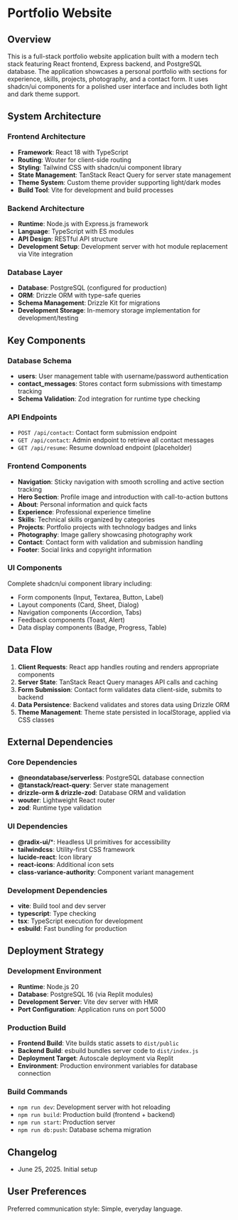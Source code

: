 # Portfolio Website

## Overview

This is a full-stack portfolio website application built with a modern tech stack featuring React frontend, Express backend, and PostgreSQL database. The application showcases a personal portfolio with sections for experience, skills, projects, photography, and a contact form. It uses shadcn/ui components for a polished user interface and includes both light and dark theme support.

## System Architecture

### Frontend Architecture
- **Framework**: React 18 with TypeScript
- **Routing**: Wouter for client-side routing
- **Styling**: Tailwind CSS with shadcn/ui component library
- **State Management**: TanStack React Query for server state management
- **Theme System**: Custom theme provider supporting light/dark modes
- **Build Tool**: Vite for development and build processes

### Backend Architecture
- **Runtime**: Node.js with Express.js framework
- **Language**: TypeScript with ES modules
- **API Design**: RESTful API structure
- **Development Setup**: Development server with hot module replacement via Vite integration

### Database Layer
- **Database**: PostgreSQL (configured for production)
- **ORM**: Drizzle ORM with type-safe queries
- **Schema Management**: Drizzle Kit for migrations
- **Development Storage**: In-memory storage implementation for development/testing

## Key Components

### Database Schema
- **users**: User management table with username/password authentication
- **contact_messages**: Stores contact form submissions with timestamp tracking
- **Schema Validation**: Zod integration for runtime type checking

### API Endpoints
- `POST /api/contact`: Contact form submission endpoint
- `GET /api/contact`: Admin endpoint to retrieve all contact messages
- `GET /api/resume`: Resume download endpoint (placeholder)

### Frontend Components
- **Navigation**: Sticky navigation with smooth scrolling and active section tracking
- **Hero Section**: Profile image and introduction with call-to-action buttons
- **About**: Personal information and quick facts
- **Experience**: Professional experience timeline
- **Skills**: Technical skills organized by categories
- **Projects**: Portfolio projects with technology badges and links
- **Photography**: Image gallery showcasing photography work
- **Contact**: Contact form with validation and submission handling
- **Footer**: Social links and copyright information

### UI Components
Complete shadcn/ui component library including:
- Form components (Input, Textarea, Button, Label)
- Layout components (Card, Sheet, Dialog)
- Navigation components (Accordion, Tabs)
- Feedback components (Toast, Alert)
- Data display components (Badge, Progress, Table)

## Data Flow

1. **Client Requests**: React app handles routing and renders appropriate components
2. **Server State**: TanStack React Query manages API calls and caching
3. **Form Submission**: Contact form validates data client-side, submits to backend
4. **Data Persistence**: Backend validates and stores data using Drizzle ORM
5. **Theme Management**: Theme state persisted in localStorage, applied via CSS classes

## External Dependencies

### Core Dependencies
- **@neondatabase/serverless**: PostgreSQL database connection
- **@tanstack/react-query**: Server state management
- **drizzle-orm & drizzle-zod**: Database ORM and validation
- **wouter**: Lightweight React router
- **zod**: Runtime type validation

### UI Dependencies
- **@radix-ui/***: Headless UI primitives for accessibility
- **tailwindcss**: Utility-first CSS framework
- **lucide-react**: Icon library
- **react-icons**: Additional icon sets
- **class-variance-authority**: Component variant management

### Development Dependencies
- **vite**: Build tool and dev server
- **typescript**: Type checking
- **tsx**: TypeScript execution for development
- **esbuild**: Fast bundling for production

## Deployment Strategy

### Development Environment
- **Runtime**: Node.js 20
- **Database**: PostgreSQL 16 (via Replit modules)
- **Development Server**: Vite dev server with HMR
- **Port Configuration**: Application runs on port 5000

### Production Build
- **Frontend Build**: Vite builds static assets to `dist/public`
- **Backend Build**: esbuild bundles server code to `dist/index.js`
- **Deployment Target**: Autoscale deployment via Replit
- **Environment**: Production environment variables for database connection

### Build Commands
- `npm run dev`: Development server with hot reloading
- `npm run build`: Production build (frontend + backend)
- `npm run start`: Production server
- `npm run db:push`: Database schema migration

## Changelog

- June 25, 2025. Initial setup

## User Preferences

Preferred communication style: Simple, everyday language.